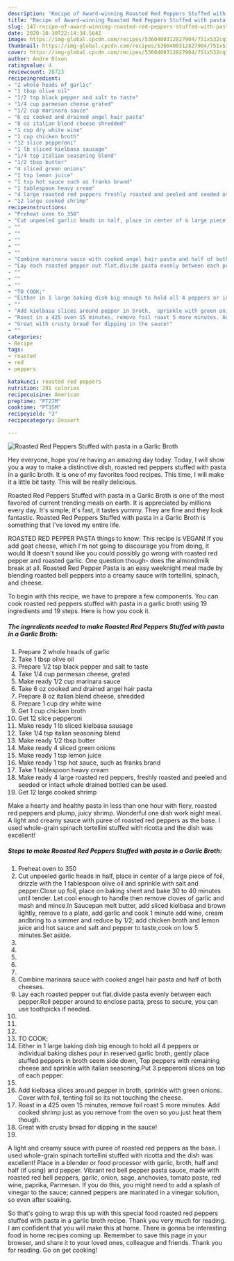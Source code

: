 ```yaml
---
description: "Recipe of Award-winning Roasted Red Peppers Stuffed with pasta in a Garlic Broth"
title: "Recipe of Award-winning Roasted Red Peppers Stuffed with pasta in a Garlic Broth"
slug: 147-recipe-of-award-winning-roasted-red-peppers-stuffed-with-pasta-in-a-garlic-broth
date: 2020-10-30T22:14:34.564Z
image: https://img-global.cpcdn.com/recipes/5360400312827904/751x532cq70/roasted-red-peppers-stuffed-with-pasta-in-a-garlic-broth-recipe-main-photo.jpg
thumbnail: https://img-global.cpcdn.com/recipes/5360400312827904/751x532cq70/roasted-red-peppers-stuffed-with-pasta-in-a-garlic-broth-recipe-main-photo.jpg
cover: https://img-global.cpcdn.com/recipes/5360400312827904/751x532cq70/roasted-red-peppers-stuffed-with-pasta-in-a-garlic-broth-recipe-main-photo.jpg
author: Andre Dixon
ratingvalue: 4
reviewcount: 28723
recipeingredient:
- "2 whole heads of garlic"
- "1 tbsp olive oil"
- "1/2 tsp black pepper and salt to taste"
- "1/4 cup parmesan cheese grated"
- "1/2 cup marinara sauce"
- "6 oz cooked and drained angel hair pasta"
- "8 oz italian blend cheese shredded"
- "1 cup dry white wine"
- "1 cup chicken broth"
- "12 slice pepperoni"
- "1 lb sliced kielbasa sausage"
- "1/4 tsp italian seasoning blend"
- "1/2 tbsp butter"
- "4 sliced green onions"
- "1 tsp lemon juice"
- "1 tsp hot sauce such as franks brand"
- "1 tablespoon heavy cream"
- "4 large roasted red peppers freshly roasted and peeled and seeded or intact whole drained bottled can be used"
- "12 large cooked shrimp"
recipeinstructions:
- "Preheat oven to 350"
- "Cut unpeeled garlic heads in half, place in center of a large piece of foil, drizzle with the 1 tablespoon olive oil  and sprinkle with salt and pepper.Close up foil, place on baking sheet and bake 30 to 40 minutes until tender. Let cool enough to handle then remove cloves of garlic and mash and mince.In Saucepan melt butter,  add sliced kielbasa and brown lightly, remove to a plate, add garlic and cook 1 minute add wine, cream andbring to a simmer and reduce by 1/2; add chicken broth and lemon juice and hot sauce and salt and pepper to taste,cook on low 5 minutes.Set aside."
- ""
- ""
- ""
- ""
- ""
- "Combine marinara sauce with cooked angel hair pasta and half of both cheeses."
- "Lay each roasted pepper out flat.divide pasta evenly between each pepper.Roll pepper around to enclose pasta, press to secure, you can use toothpicks if needed."
- ""
- ""
- ""
- "TO COOK;"
- "Either in 1 large baking dish big enough to hold all 4 peppers or individual baking dishes pour in reserved garlic broth, gently place stuffed peppers in broth seem side down, Top peppers with remaining cheese and sprinkle with italian seasoning.Put 3 pepperoni slices on top of each pepper."
- ""
- "Add kielbasa slices around pepper in broth,  sprinkle with green onions. Cover with foil, tenting foil so its not touching the cheese."
- "Roast in a 425 oven 15 minutes, remove foil roast 5 more minutes. Add cooked shrimp just as you remove from the oven so you just heat them though."
- "Great with crusty bread for dipping in the sauce!"
- ""
categories:
- Recipe
tags:
- roasted
- red
- peppers

katakunci: roasted red peppers 
nutrition: 291 calories
recipecuisine: American
preptime: "PT27M"
cooktime: "PT35M"
recipeyield: "3"
recipecategory: Dessert

---
```



![Roasted Red Peppers Stuffed with pasta in a Garlic Broth](https://img-global.cpcdn.com/recipes/5360400312827904/751x532cq70/roasted-red-peppers-stuffed-with-pasta-in-a-garlic-broth-recipe-main-photo.jpg)

Hey everyone, hope you're having an amazing day today. Today, I will show you a way to make a distinctive dish, roasted red peppers stuffed with pasta in a garlic broth. It is one of my favorites food recipes. This time, I will make it a little bit tasty. This will be really delicious.

Roasted Red Peppers Stuffed with pasta in a Garlic Broth is one of the most favored of current trending meals on earth. It is appreciated by millions every day. It's simple, it's fast, it tastes yummy. They are fine and they look fantastic. Roasted Red Peppers Stuffed with pasta in a Garlic Broth is something that I've loved my entire life.

ROASTED RED PEPPER PASTA things to know: This recipe is VEGAN! If you add goat cheese, which I&#39;m not going to discourage you from doing, it would It doesn&#39;t sound like you could possibly go wrong with roasted red pepper and roasted garlic. One question though- does the almondmilk break at all. Roasted Red Pepper Pasta is an easy weeknight meal made by blending roasted bell peppers into a creamy sauce with tortellini, spinach, and cheese.


To begin with this recipe, we have to prepare a few components. You can cook roasted red peppers stuffed with pasta in a garlic broth using 19 ingredients and 19 steps. Here is how you cook it.

<!--inarticleads1-->

##### The ingredients needed to make Roasted Red Peppers Stuffed with pasta in a Garlic Broth:

1. Prepare 2 whole heads of garlic
1. Take 1 tbsp olive oil
1. Prepare 1/2 tsp black pepper and salt to taste
1. Take 1/4 cup parmesan cheese, grated
1. Make ready 1/2 cup marinara sauce
1. Take 6 oz cooked and drained angel hair pasta
1. Prepare 8 oz italian blend cheese, shredded
1. Prepare 1 cup dry white wine
1. Get 1 cup chicken broth
1. Get 12 slice pepperoni
1. Make ready 1 lb sliced kielbasa sausage
1. Take 1/4 tsp italian seasoning blend
1. Make ready 1/2 tbsp butter
1. Make ready 4 sliced green onions
1. Make ready 1 tsp lemon juice
1. Make ready 1 tsp hot sauce, such as franks brand
1. Take 1 tablespoon heavy cream
1. Make ready 4 large roasted red peppers, freshly roasted and peeled and seeded or intact whole drained bottled can be used.
1. Get 12 large cooked shrimp


Make a hearty and healthy pasta in less than one hour with fiery, roasted red peppers and plump, juicy shrimp. Wonderful one dish work night meal. A light and creamy sauce with puree of roasted red peppers as the base. I used whole-grain spinach tortellini stuffed with ricotta and the dish was excellent! 

<!--inarticleads2-->

##### Steps to make Roasted Red Peppers Stuffed with pasta in a Garlic Broth:

1. Preheat oven to 350
1. Cut unpeeled garlic heads in half, place in center of a large piece of foil, drizzle with the 1 tablespoon olive oil  and sprinkle with salt and pepper.Close up foil, place on baking sheet and bake 30 to 40 minutes until tender. Let cool enough to handle then remove cloves of garlic and mash and mince.In Saucepan melt butter,  add sliced kielbasa and brown lightly, remove to a plate, add garlic and cook 1 minute add wine, cream andbring to a simmer and reduce by 1/2; add chicken broth and lemon juice and hot sauce and salt and pepper to taste,cook on low 5 minutes.Set aside.
1. 
1. 
1. 
1. 
1. 
1. Combine marinara sauce with cooked angel hair pasta and half of both cheeses.
1. Lay each roasted pepper out flat.divide pasta evenly between each pepper.Roll pepper around to enclose pasta, press to secure, you can use toothpicks if needed.
1. 
1. 
1. 
1. TO COOK;
1. Either in 1 large baking dish big enough to hold all 4 peppers or individual baking dishes pour in reserved garlic broth, gently place stuffed peppers in broth seem side down, Top peppers with remaining cheese and sprinkle with italian seasoning.Put 3 pepperoni slices on top of each pepper.
1. 
1. Add kielbasa slices around pepper in broth,  sprinkle with green onions. Cover with foil, tenting foil so its not touching the cheese.
1. Roast in a 425 oven 15 minutes, remove foil roast 5 more minutes. Add cooked shrimp just as you remove from the oven so you just heat them though.
1. Great with crusty bread for dipping in the sauce!
1. 


A light and creamy sauce with puree of roasted red peppers as the base. I used whole-grain spinach tortellini stuffed with ricotta and the dish was excellent! Place in a blender or food processor with garlic, broth, half and half (if using) and pepper. Vibrant red bell pepper pasta sauce, made with roasted red bell peppers, garlic, onion, sage, anchovies, tomato paste, red wine, paprika, Parmesan. If you do this, you might need to add a splash of vinegar to the sauce; canned peppers are marinated in a vinegar solution, so even after soaking. 

So that's going to wrap this up with this special food roasted red peppers stuffed with pasta in a garlic broth recipe. Thank you very much for reading. I am confident that you will make this at home. There is gonna be interesting food in home recipes coming up. Remember to save this page in your browser, and share it to your loved ones, colleague and friends. Thank you for reading. Go on get cooking!
